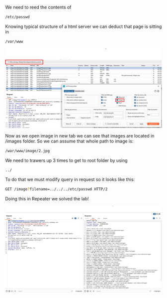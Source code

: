 We need to reed the contents of 

```bash
/etc/passwd
```

Knowing typical structure of a html server we can deduct that page is sitting in

```bash
/var/www
```

![burp filter images](../../../../../assets/port_swigger/file_path_traversal_simple_case/burp_filter_images.png)

Now as we open image in new tab we can see that images are located in /images folder. So we can assume that whole path to image is:

```bash
/war/www/image/2.jpg
```

We need to trawers up 3 times to get to root folder by using

```bash
../
```

To do that we must modify query in request so it looks like this:

```bash
GET /image?filename=../../../etc/passwd HTTP/2
```

Doing this in Repeater we solved the lab!

![solved](../../../../../assets/port_swigger/file_path_traversal_simple_case/solved.png)